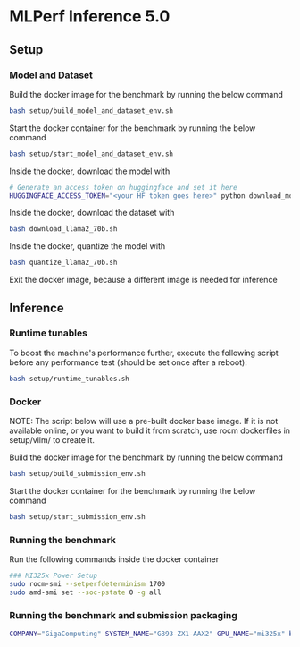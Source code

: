 # MLPerf Inference 5.0

## Setup

### Model and Dataset

Build the docker image for the benchmark by running the below command

```bash
bash setup/build_model_and_dataset_env.sh
```

Start the docker container for the benchmark by running the below command

```bash
bash setup/start_model_and_dataset_env.sh
```

Inside the docker, download the model with

```bash
# Generate an access token on huggingface and set it here
HUGGINGFACE_ACCESS_TOKEN="<your HF token goes here>" python download_model.py
```

Inside the docker, download the dataset with

```bash
bash download_llama2_70b.sh
```

Inside the docker, quantize the model with

```bash
bash quantize_llama2_70b.sh
```

Exit the docker image, because a different image is needed for inference

## Inference

### Runtime tunables

To boost the machine's performance further, execute the following script before any performance test (should be set once after a reboot):

```bash
bash setup/runtime_tunables.sh
```

### Docker

NOTE: The script below will use a pre-built docker base image. If it is not available online, or you want to build it from scratch, use rocm dockerfiles in setup/vllm/ to create it.

Build the docker image for the benchmark by running the below command

```bash
bash setup/build_submission_env.sh
```

Start the docker container for the benchmark by running the below command

```bash
bash setup/start_submission_env.sh
```

### Running the benchmark

Run the following commands inside the docker container

``` bash
### MI325x Power Setup
sudo rocm-smi --setperfdeterminism 1700
sudo amd-smi set --soc-pstate 0 -g all
```

### Running the benchmark and submission packaging

```bash
COMPANY="GigaComputing" SYSTEM_NAME="G893-ZX1-AAX2" GPU_NAME="mi325x" bash /lab-mlperf-inference/submission/llama2_70b.sh
```
